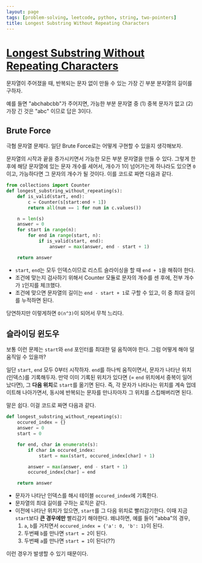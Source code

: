 ```yaml
---
layout: page
tags: [problem-solving, leetcode, python, string, two-pointers]
title: Longest Substring Without Repeating Characters
---
```


# [Longest Substring Without Repeating Characters](https://leetcode.com/problems/longest-substring-without-repeating-characters/)
 문자열이 주어졌을 때, 반복되는 문자 없이 만들 수 있는 가장 긴 부분
 분자열의 길이를 구하자.

 예를 들면 "abchabcbb"가 주어지면, 가능한 부분 문자열 중 (1) 중복
 문자가 없고 (2) 가장 긴 것은 "abc" 이므로 답은 3이다.

## Brute Force
 극혐 문자열 문제다. 일단 Brute Force로는 어떻게 구현할 수 있을지
 생각해보자.

 문자열의 시작과 끝을 증가시키면서 가능한 모든 부분 문자열을 만들 수
 있다. 그렇게 한 후에 해당 문자열에 있는 문자 개수를 세어서, 개수가
 1이 넘어가는게 하나라도 있으면 `0`이고, 가능하다면 그 문자의 개수가
 될 것이다. 이를 코드로 짜면 다음과 같다.

```python
from collections import Counter
def longest_substring_without_repeating(s):
    def is_valid(start, end):
        c = Counter(s[start:end + 1])
        return all(num == 1 for num in c.values())

    n = len(s)
    answer = 0
    for start in range(n):
        for end in range(start, n):
            if is_valid(start, end):
                answer = max(answer, end - start + 1)

    return answer
```

 - `start`, `end`는 모두 인덱스이므로 리스트 슬라이싱을 할 때 `end +
   1`을 해줘야 한다.
 - 조건에 맞는지 검사하기 위해서 Counter 모듈로 문자의 개수를 센 후에,
   전부 개수가 `1`인지를 체크했다.
 - 조건에 맞으면 문자열의 길이는 `end - start + 1`로 구할 수 있고, 이
   중 최대 길이를 누적하면 된다.

 당연하지만 이렇게하면 `O(n^3)`이 되어서 무척 느리다.


## 슬라이딩 윈도우
 보통 이런 문제는 `start`와 `end` 포인터를 최대한 덜 움직여야
 한다. 그럼 어떻게 해야 덜 움직일 수 있을까?

 일단 `start`, `end` 모두 0부터 시작하자. `end`를 하나씩 움직이면서,
 문자가 나타난 위치(인덱스)를 기록해두자. 만약 이미 기록된 위치가
 있다면 (= `end` 위치에서 중복이 일어났다면), 그 **다음 위치**로
 `start`를 옮기면 된다. 즉, 각 문자가 나타나는 위치를 계속 업데이트해
 나아가면서, 동시에 반복되는 문자를 만나자마자 그 위치를 스킵해버리면
 된다.

 말은 쉽다. 이걸 코드로 짜면 다음과 같다.

```python
def longest_substring_without_repeating(s):
    occured_index = {}
    answer = 0
    start = 0

    for end, char in enumerate(s):
        if char in occured_index:
            start = max(start, occured_index[char] + 1)

        answer = max(answer, end - start + 1)
        occured_index[char] = end

    return answer
```
 - 문자가 나타난 인덱스를 해시 테이블 `occured_index`에 기록한다.
 - 문자열의 최대 길이를 구하는 로직은 같다.
 - 이전에 나타난 위치가 있으면, `start`를 그 다음 위치로
   빨리감기한다. 이때 지금 `start`보다 **큰 경우에만** 빨리감기
   해야한다. 왜냐하면, 예를 들어 "abba"의 경우,
     1. `a`, `b`를 거치면서 `occured_index = {'a': 0,
        'b': 1}`이 된다.
     2. 두번째 `b`를 만나면 `start = 2`이 된다.
     3. 두번째 `a`를 만나면 `start = 1`이 된다(??)

 이런 경우가 발생할 수 있기 때문이다.
